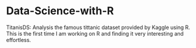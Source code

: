 # Data-Science-with-R

TitanisDS: Analysis the famous tittanic dataset provided by Kaggle using R. This is the first time I am working on R and finding it very interesting and effortless.

